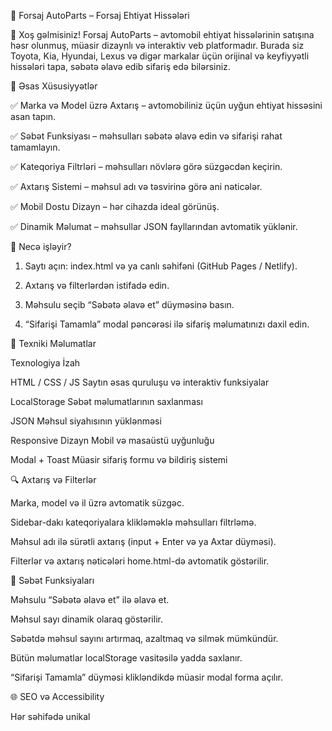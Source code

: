 🚗 Forsaj AutoParts – Forsaj Ehtiyat Hissələri

👋 Xoş gəlmisiniz!
Forsaj AutoParts – avtomobil ehtiyat hissələrinin satışına həsr olunmuş, müasir dizaynlı və interaktiv veb platformadır.
Burada siz Toyota, Kia, Hyundai, Lexus və digər markalar üçün orijinal və keyfiyyətli hissələri tapa, səbətə əlavə edib sifariş edə bilərsiniz.




🚀 Əsas Xüsusiyyətlər

✅ Marka və Model üzrə Axtarış – avtomobiliniz üçün uyğun ehtiyat hissəsini asan tapın.

✅ Səbət Funksiyası – məhsulları səbətə əlavə edin və sifarişi rahat tamamlayın.

✅ Kateqoriya Filtrləri – məhsulları növlərə görə süzgəcdən keçirin.

✅ Axtarış Sistemi – məhsul adı və təsvirinə görə ani nəticələr.

✅ Mobil Dostu Dizayn – hər cihazda ideal görünüş.

✅ Dinamik Məlumat – məhsullar JSON fayllarından avtomatik yüklənir.

 

🧭 Necə işləyir?

1. Saytı açın: index.html və ya canlı səhifəni (GitHub Pages / Netlify).
 
2. Axtarış və filterlərdən istifadə edin.

3. Məhsulu seçib “Səbətə əlavə et” düyməsinə basın.

4. “Sifarişi Tamamla” modal pəncərəsi ilə sifariş məlumatınızı daxil edin.




🧩 Texniki Məlumatlar

Texnologiya	           İzah

HTML / CSS / JS	      Saytın əsas quruluşu və interaktiv funksiyalar

LocalStorage	        Səbət məlumatlarının saxlanması

JSON	                Məhsul siyahısının yüklənməsi

Responsive Dizayn	    Mobil və masaüstü uyğunluğu

Modal + Toast	        Müasir sifariş formu və bildiriş sistemi



🔍 Axtarış və Filterlər

Marka, model və il üzrə avtomatik süzgəc.

Sidebar-dakı kateqoriyalara klikləməklə məhsulları filtrləmə.

Məhsul adı ilə sürətli axtarış (input + Enter və ya Axtar düyməsi).

Filterlər və axtarış nəticələri home.html-də avtomatik göstərilir.

🛒 Səbət Funksiyaları

Məhsulu “Səbətə əlavə et” ilə əlavə et.

Məhsul sayı dinamik olaraq göstərilir.

Səbətdə məhsul sayını artırmaq, azaltmaq və silmək mümkündür.

Bütün məlumatlar localStorage vasitəsilə yadda saxlanır.

“Sifarişi Tamamla” düyməsi klikləndikdə müasir modal forma açılır.



🌐 SEO və Accessibility

Hər səhifədə unikal <title> və <meta description>

OG (Open Graph) dəstəyi:
<meta property="og:title" content="Forsaj AutoParts – Avto Ehtiyat Hissələri">

<meta property="og:description" content="Toyota, Kia, Hyundai, Lexus və daha çox markalar üçün ehtiyat hissələri.">

<meta property="og:image" content="images/logo.png">


Accessibility üçün:

Hər şəkil üçün alt atributu

aria-label və role atributları

Fokus və klaviatura dəstəyi

🚀 Gələcək Planlar

🔄 Backend API inteqrasiyası (Node.js / Express)

💳 Online ödəniş sistemi (Stripe və s.)

📦 Məhsul idarə paneli (Admin)

🔔 Bildiriş sistemi (toast + notifikasiyalar)

🌍 Dil dəstəyi (AZ / EN / RU)

🧑‍💻 Müəllif və Əlaqə

Forsaj AutoParts

📍 Bakı, Azərbaycan

📞 +994 70 873 17 84

📧 info@autopart.az

📸 Instagram

🌐 GitHub Repository

📄 Lisenziya

Bu layihə MIT License altında yayımlanır.
İstədiyiniz kimi istifadə edə və inkişaf etdirə bilərsiniz. 💪
